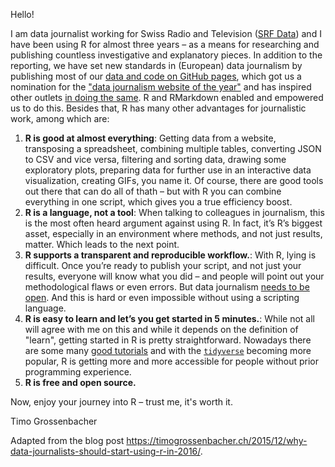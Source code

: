 Hello!

I am data journalist working for Swiss Radio and Television ([SRF Data](https://srf.ch/data)) and I have been using R for almost three years – as a means for researching and publishing countless investigative and explanatory pieces. 
In addition to the reporting, we have set new standards in (European) data journalism by publishing most of our [data and code on GitHub pages](https://srfdata.github.io), which got us a nomination for the ["data journalism website of the year"](https://www.datajournalismawards.org/shortlist/) and has inspired other outlets [in doing the same](https://br-data.github.io/diskriminierung-mietmarkt-analyse/analyse.nb.html). R and RMarkdown enabled and empowered us to do this.
Besides that, R has many other advantages for journalistic work, among which are:
1. **R is good at almost everything**: Getting data from a website, transposing a spreadsheet, combining multiple tables, converting JSON to CSV and vice versa, filtering and sorting data, drawing some exploratory plots, preparing data for further use in an interactive data visualization, creating GIFs, you name it. Of course, there are good tools out there that can do all of thath – but with R you can combine everything in one script, which gives you a true efficiency boost.
2. **R is a language, not a tool**: When talking to colleagues in journalism, this is the most often heard argument against using R. In fact, it’s R’s biggest asset, especially in an environment where methods, and not just results, matter. Which leads to the next point.
3. **R supports a transparent and reproducible workflow.**: With R, lying is difficult. Once you’re ready to publish your script, and not just your results, everyone will know what you did – and people will point out your methodological flaws or even errors. But data journalism [needs to be open](http://www.brianckeegan.com/2014/04/the-need-for-openness-in-data-journalism/). And this is hard or even impossible without using a scripting language.
4. **R is easy to learn and let’s you get started in 5 minutes.**: While not all will agree with me on this and while it depends on the definition of "learn", getting started in R is pretty straightforward. Nowadays there are some many [good tutorials](https://rddj.info) and with the [`tidyverse`](https://www.tidyverse.org/) becoming more popular, R is getting more and more accessible for people without prior programming experience.
5. **R is free and open source.**


Now, enjoy your journey into R – trust me, it's worth it.

Timo Grossenbacher

Adapted from the blog post https://timogrossenbacher.ch/2015/12/why-data-journalists-should-start-using-r-in-2016/.
